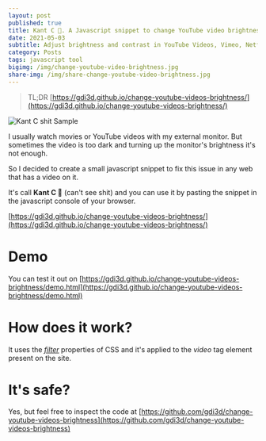 ```yaml
---
layout: post
published: true
title: Kant C 💩. A Javascript snippet to change YouTube video brightness
date: 2021-05-03
subtitle: Adjust brightness and contrast in YouTube Videos, Vimeo, Netflix, HBO, Prime video, or any other site with a video on it
category: Posts
tags: javascript tool
bigimg: /img/change-youtube-video-brightness.jpg
share-img: /img/share-change-youtube-video-brightness.jpg
---
```


> TL;DR [https://gdi3d.github.io/change-youtube-videos-brightness/](https://gdi3d.github.io/change-youtube-videos-brightness/)

![Kant C shit Sample](/img/kantcshit-sample.gif)

I usually watch movies or YouTube videos with my external monitor. But sometimes the video is too dark and turning up the monitor's brightness it's not enough.

So I decided to create a small javascript snippet to fix this issue in any web that has a video on it.

It's call **Kant C 💩** (can't see shit) and you can use it by pasting the snippet in the javascript console of your browser.

[https://gdi3d.github.io/change-youtube-videos-brightness/](https://gdi3d.github.io/change-youtube-videos-brightness/)

# Demo

You can test it out on [https://gdi3d.github.io/change-youtube-videos-brightness/demo.html](https://gdi3d.github.io/change-youtube-videos-brightness/demo.html)

# How does it work?

It uses the [*filter*](https://gdi3d.github.io/change-youtube-videos-brightness/) properties of CSS and it's applied to the *video* tag element present on the site.

# It's safe?

Yes, but feel free to inspect the code at [https://github.com/gdi3d/change-youtube-videos-brightness](https://github.com/gdi3d/change-youtube-videos-brightness)